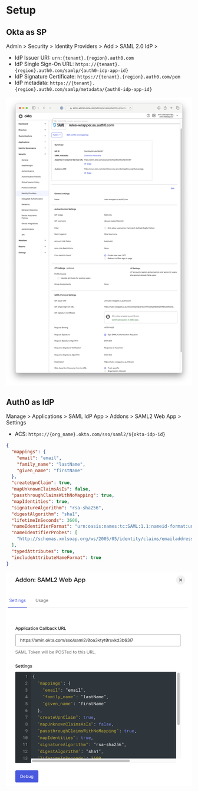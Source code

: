 # Setup

## Okta as SP
Admin > Security > Identity Providers > Add > SAML 2.0 IdP > 

* IdP Issuer URI: `urn:{tenant}.{region}.auth0.com`
* IdP Single Sign-On URL: `https://{tenant}.{region}.auth0.com/samlp/{auth0-idp-app-id}`
* IdP Signature Certificate: `https://{tenant}.{region}.auth0.com/pem`
* IdP metadata: `https://{tenant}.{region}.auth0.com/samlp/metadata/{auth0-idp-app-id}`

![Okta Config Screenshot](./screenshots/okta-saml-sp.png)



## Auth0 as IdP
Manage > Applications > SAML IdP App > Addons > SAML2 Web App > Settings

* ACS: `https://{org_name}.okta.com/sso/saml2/${okta-idp-id}`

```json
{
  "mappings": {
    "email": "email",
    "family_name": "lastName",
    "given_name": "firstName"
  },
  "createUpnClaim": true,
  "mapUnknownClaimsAsIs": false,
  "passthroughClaimsWithNoMapping": true,
  "mapIdentities": true,
  "signatureAlgorithm": "rsa-sha256",
  "digestAlgorithm": "sha1",
  "lifetimeInSeconds": 3600,
  "nameIdentifierFormat": "urn:oasis:names:tc:SAML:1.1:nameid-format:unspecified",
  "nameIdentifierProbes": [
    "http://schemas.xmlsoap.org/ws/2005/05/identity/claims/emailaddress"
  ],
  "typedAttributes": true,
  "includeAttributeNameFormat": true
}
```

![Auth0 Config Screenshot](./screenshots/auth0-saml-idp.png.png)
